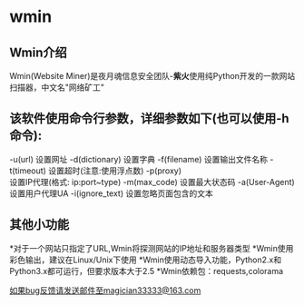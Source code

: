 # wmin
Wmin介绍
-------

Wmin(Website Miner)是夜月魂信息安全团队-**紫火**使用纯Python开发的一款网站扫描器，中文名"网络矿工"



该软件使用命令行参数，详细参数如下(也可以使用-h命令):
------
-u(url) <target>
设置网址
-d(dictionary) <target>
设置字典
-f(filename) <target>
设置输出文件名称
-t(timeout) <target>
设置超时(注意:使用浮点数)
-p(proxy) <target>   
设置IP代理(格式: ip:port~type)
-m(max_code) <target>
设置最大状态码
-a(User-Agent) <target>
设置用户代理UA
-i(ignore_text) <target>
设置忽略页面包含的文本


其他小功能
------
*对于一个网站只指定了URL,Wmin将探测网站的IP地址和服务器类型
*Wmin使用彩色输出，建议在Linux/Unix下使用
*Wmin使用动态导入功能，Python2.x和Python3.x都可运行，但要求版本大于2.5
*Wmin依赖包：requests,colorama

如果bug反馈请发送邮件至magician33333@163.com
